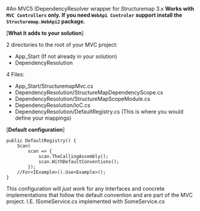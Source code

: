 #An MVC5 IDependencyResolver wrapper for Structuremap 3.x
**Works with `MVC Controllers` only. If you need `WebApi Controler` support install the `Structuremap.WebApi2` package.**

[**What it adds to your solution**]

2 directories to the root of your MVC project:

* App_Start (If not already in your solution)
* DependencyResolution

4 Files:

* App_Start/StructuremapMvc.cs
* DependencyResolution/StructureMapDependencyScope.cs
* DependencyResolution/StructureMapScopeModule.cs 
* DependencyResolution/IoC.cs 
* DependencyResolution/DefaultRegistry.cs (This is where you would define your mappings)


[**Default configuration**]

	public DefaultRegistry() {
		Scan(
			scan => {
				scan.TheCallingAssembly();
				scan.WithDefaultConventions();
			});
		//For<IExample>().Use<Example>();
	}

This configuration will *just work* for any Interfaces and concrete implementations that follow the default convention and are part of the MVC project. I.E. ISomeService.cs implemented with SomeService.cs
